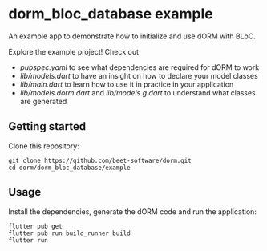 # dorm_bloc_database example

An example app to demonstrate how to initialize and use dORM with BLoC.

Explore the example project! Check out

- *pubspec.yaml* to see what dependencies are required for dORM to work
- *lib/models.dart* to have an insight on how to declare your model classes
- *lib/main.dart* to learn how to use it in practice in your application
- *lib/models.dorm.dart* and *lib/models.g.dart* to understand what classes are generated

## Getting started

Clone this repository:

```shell
git clone https://github.com/beet-software/dorm.git
cd dorm/dorm_bloc_database/example
```

## Usage

Install the dependencies, generate the dORM code and run the application:

```shell
flutter pub get
flutter pub run build_runner build
flutter run
```

